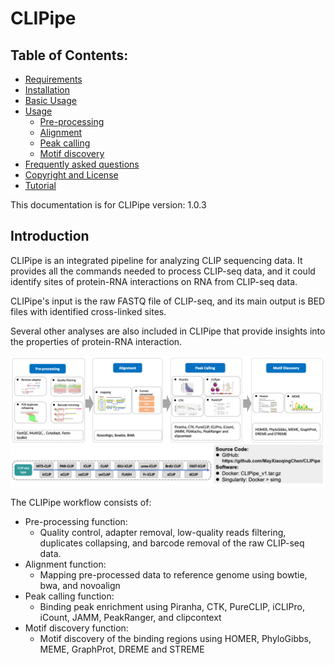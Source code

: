 # CLIPipe

## Table of Contents:

-   [Requirements](docs/1_requirement.md)
-   [Installation](docs/2_installation.md)
-   [Basic Usage](docs/3_basic_usage.md)
-   [Usage](docs/4_usage.md)
    -   [Pre-processing](docs/4_usage.md#pre-processing)
    -   [Alignment](docs/4_usage.md#alignment)
    -   [Peak calling](docs/4_usage.md#peak-calling)
    -   [Motif discovery](docs/4_usage.md#motif-discovery)
-   [Frequently asked questions](docs/5_faq.md)
-   [Copyright and License](docs/6_copyright_and_license.md)
-   [Tutorial](https://clipipe.readthedocs.io/)

This documentation is for CLIPipe version: 1.0.3

## Introduction
CLIPipe is an integrated pipeline for analyzing CLIP sequencing data. It provides all the commands needed to process CLIP-seq data, and it could identify sites of protein-RNA interactions on RNA from CLIP-seq data.

CLIPipe's input is the raw FASTQ file of CLIP-seq, and its main output is BED files with identified cross-linked sites.

Several other analyses are also included in CLIPipe that provide insights into the properties of protein-RNA interaction.

![Pipeline of Tutorial](img/CLIPipe_pipeline.png)

The CLIPipe workflow consists of:

-   Pre-processing function:
    -   Quality control, adapter removal, low-quality reads filtering, duplicates collapsing, and barcode removal of the raw CLIP-seq data.
-   Alignment function:
    -   Mapping pre-processed data to reference genome using bowtie, bwa, and novoalign
-   Peak calling function:
    -   Binding peak enrichment using Piranha, CTK, PureCLIP, iCLIPro, iCount, JAMM, PeakRanger, and clipcontext
-   Motif discovery function:
    -   Motif discovery of the binding regions using HOMER, PhyloGibbs, MEME, GraphProt, DREME and STREME
